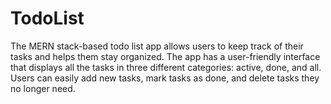 # TodoList
The MERN stack-based todo list app allows users to keep track of their tasks and helps them stay organized. The app has a user-friendly interface that displays all the tasks in three different categories: active, done, and all. Users can easily add new tasks, mark tasks as done, and delete tasks they no longer need.
